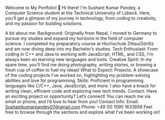 Welcome to My Portfolio! 🎉
Hi there! I'm Sushant Kumar Pandey, a Computer Science student at the Technical University of Lübeck. Here, you'll get a glimpse of my journey in technology, from coding to creativity, and my passion for building solutions.

A bit about me:
Background: Originally from Nepal, I moved to Germany to pursue my studies and expand my horizons in the field of computer science. I completed my preparatory course at Hochschule Zittau/Görlitz and am now diving deep into my Bachelor’s studies.
Tech Enthusiast: From coding in C++ and Java to working with JavaScript, HTML, and CSS, I'm always keen on learning new languages and tools.
Creative Spirit: In my spare time, you’ll find me doing photography, writing stories, or brewing a fresh cup of coffee to fuel my ideas!
What to Expect:
Projects: A showcase of the coding projects I've worked on, highlighting my problem-solving abilities and love for programming.
Skills: Proficient in programming languages like C/C++, Java, JavaScript, and more. I also have a knack for writing clean, efficient code and exploring new tech trends.
Contact: Have an exciting project or opportunity? Let’s connect! You can reach me via email or phone, and I’d love to hear from you!
Contact Info:
Email: Sushantkumarpandey07@gmail.com
Phone: +49 (0) 1590 1633656
Feel free to browse through the sections and explore what I’ve been working on!
